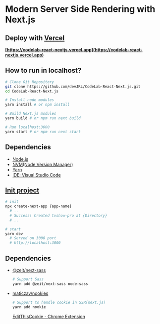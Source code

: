 # Modern Server Side Rendering with Next.js

## Deploy with [Vercel](https://vercel.com/)

**[https://codelab-react-nextjs.vercel.app](https://codelab-react-nextjs.vercel.app)**

## How to run in localhost?

```bash
# Clone Git Repository
git clone https://github.com/devJRL/CodeLab-React-Next.js.git
cd CodeLab-React-Next.js

# Install node modules
yarn install # or npm install

# Build Next.js modules
yarn build # or npm run next build

# Run localhost:3000
yarn start # or npm run next start
```

## Dependencies

- [Node.js](https://nodejs.org/en/)
- [NVM(Node Version Manager)](https://github.com/nvm-sh/nvm#installing-and-updating)
- [Yarn](https://classic.yarnpkg.com/en/docs/install)
- [IDE: Visual Studio Code](https://code.visualstudio.com/Download)

## [Init project](https://nextjs.org/docs/getting-started)

```bash
# init
npx create-next-app {app-name}
  # ..
  # Success! Created tvshow-pro at {Directory}
  # ..

# start
yarn dev
  # Served on 3000 port
  # http://localhost:3000
```

## Dependencies

- [@zeit/next-sass](https://github.com/vercel/next-plugins/tree/master/packages/next-sass)

  ```bash
  # Support Sass
  yarn add @zeit/next-sass node-sass
  ```

- [maticzav/nookies](https://github.com/maticzav/nookies)

  ```bash
  # Support to handle cookie in SSR(next.js)
  yarn add nookie
  ```

  [EditThisCookie - Chrome Extension](https://chrome.google.com/webstore/detail/editthiscookie/fngmhnnpilhplaeedifhccceomclgfbg/related?hl=ko)
